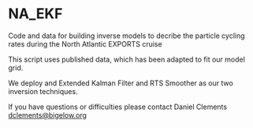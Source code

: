 # NA_EKF
Code and data for building inverse models to decribe the particle cycling rates during the North Atlantic EXPORTS cruise

This script uses published data, which has been adapted to fit our model grid. 

We deploy and Extended Kalman Filter and RTS Smoother as our two inversion techniques. 

If you have questions or difficulties please contact Daniel Clements
dclements@bigelow.org
